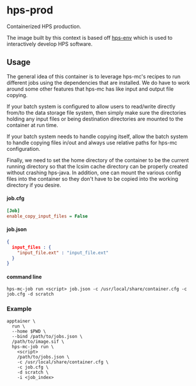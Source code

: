 # hps-prod
Containerized HPS production.

The image built by this context is based off
[hps-env](https://github.com/tomeichlersmith/hps-env)
which is used to interactively develop HPS software.

## Usage
The general idea of this container is to leverage
hps-mc's recipes to run different jobs using the
dependencies that are installed. We do have to work
around some other features that hps-mc has like
input and output file copying.

If your batch system is configured to allow users to 
read/write directly from/to the data storage file
system, then simply make sure the directories holding any
input files or being destination directories are mounted 
to the container at run time.

If your batch system needs to handle copying itself, 
allow the batch system to handle copying files in/out
and always use relative paths for hps-mc configuration.

Finally, we need to set the home directory of the container
to be the current running directory so that the lcsim cache
directory can be properly created without crashing hps-java.
In addition, one can mount the various config files into the
container so they don't have to be copied into the working directory
if you desire.

#### job.cfg
```cfg
[Job]
enable_copy_input_files = False
```
#### job.json
```json
{
  input_files : {
    "input_file.ext" : "input_file.ext" 
  }
}
```
#### command line
```
hps-mc-job run <script> job.json -c /usr/local/share/container.cfg -c job.cfg -d scratch
```

### Example
```
apptainer \
  run \
  --home $PWD \
  --bind /path/to/jobs.json \
  /path/to/image.sif \
  hps-mc-job run \
    <script>
    /path/to/jobs.json \ 
    -c /usr/local/share/container.cfg \
    -c job.cfg \
    -d scratch \
    -i <job_index>
```
